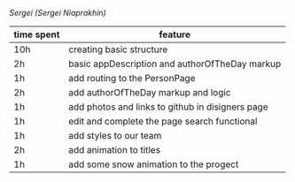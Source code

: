 _Sergei (Sergei Niaprakhin)_

| time spent | feature                                          |
| ---------- | ------------------------------------------------ |
| 10h        | creating basic structure                         |
| 2h         | basic appDescription and authorOfTheDay markup   |
| 1h         | add routing to the PersonPage                    |
| 2h         | add authorOfTheDay markup and logic              |
| 1h         | add photos and links to github in disigners page |
| 1h         | edit and complete the page search functional     |
| 1h         | add styles to our team                           |
| 2h         | add animation to titles                          |
| 1h         | add some snow animation to the progect           |
